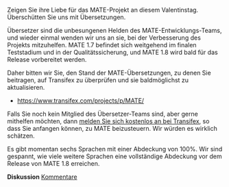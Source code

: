 <!-- 
.. link: http://ml.mate-desktop.org/pipermail/mate-i18n/2014-February/000021.html
.. description: 
.. tags: News,i18n
.. date: 2014/02/14 12:51:31
.. title: Hilfe bei der Übersetzung von MATE erbeten
.. slug: 2014-02-14-mate-translation-contributions-requested
.. author: Martin Wimpress
-->

Zeigen Sie ihre Liebe für das MATE-Projekt an diesem Valentinstag. Überschütten Sie
uns mit Übersetzungen.

Übersetzer sind die unbesungenen Helden des MATE-Entwicklungs-Teams,
und wieder einmal wenden wir uns an sie, bei der Verbesserung des Projekts mitzuhelfen.
MATE 1.7 befindet sich weitgehend im finalen Teststadium und in der Qualitätssicherung,
und MATE 1.8 wird bald für das Release vorbereitet werden.

Daher bitten wir Sie, den Stand der MATE-Übersetzungen, zu denen Sie beitragen,
auf Transifex zu überprüfen und sie baldmöglichst zu aktualisieren.

  * <https://www.transifex.com/projects/p/MATE/>

Falls Sie noch kein Mitglied des Übersetzer-Teams sind, aber gerne mithelfen möchten,
dann [melden Sie sich kostenlos an bei Transifex](https://www.transifex.com/signup/contributor/),
so dass Sie anfangen können, zu MATE beizusteuern. Wir würden es wirklich schätzen.

Es gibt momentan sechs Sprachen mit einer Abdeckung von 100%. Wir sind gespannt,
wie viele weitere Sprachen eine vollständige Abdeckung vor dem Release von MATE 1.8 erreichen. 

<div class="alert alert-success">
<strong>Diskussion</strong> <a href="http://forums.mate-desktop.org/viewtopic.php?f=20&t=2934" class="alert-link">Kommentare</a>
</div>

